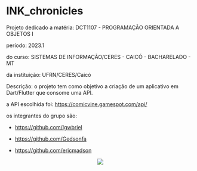 # INK_chronicles

Projeto dedicado a matéria: DCT1107 - PROGRAMAÇÃO ORIENTADA A OBJETOS I

período: 2023.1

do curso: 	SISTEMAS DE INFORMAÇÃO/CERES - CAICÓ - BACHARELADO - MT

da instituição: UFRN/CERES/Caicó

Descrição: o projeto tem como objetivo a criação de um aplicativo em Dart/Flutter que consome uma API.

a API escolhida foi: https://comicvine.gamespot.com/api/

os integrantes do grupo são: 

 - https://github.com/Igwbriel

 - https://github.com/Gedsonfa

 - https://github.com/ericmadson

<div align = "center">
  <img src = "https://uploaddeimagens.com.br/images/004/494/075/full/inkLogo.png?1685928793" with = "100px"/>
           
 </div>




